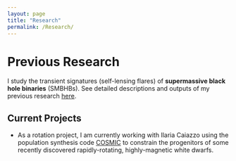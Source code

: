 ```yaml
---
layout: page
title: "Research"
permalink: /Research/
---
```


# Previous Research

I study the transient signatures (self-lensing flares) of **supermassive black hole binaries** (SMBHBs). See detailed descriptions and outputs of my previous research [here](/Publications/).


## Current Projects
- As a rotation project, I am currently working with Ilaria Caiazzo using the population synthesis code [COSMIC](https://github.com/COSMIC-PopSynth/COSMIC) to constrain the progenitors of some recently discovered rapidly-rotating, highly-magnetic white dwarfs.
